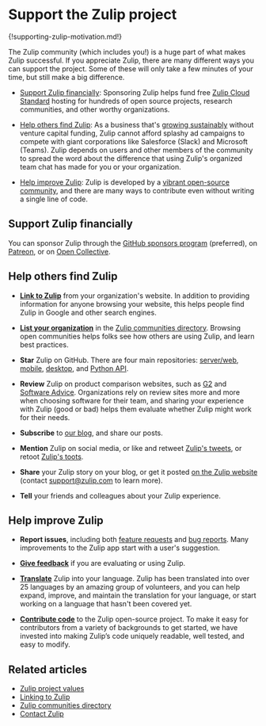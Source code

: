 # Support the Zulip project

{!supporting-zulip-motivation.md!}

The Zulip community (which includes you!) is a huge part of what makes Zulip
successful. If you appreciate Zulip, there are many different ways you can
support the project. Some of these will only take a few minutes of your
time, but still make a big difference.

* [Support Zulip financially](#support-zulip-financially): Sponsoring Zulip
  helps fund free [Zulip Cloud Standard](https://zulip.com/plans/) hosting for
  hundreds of open source projects, research communities, and other worthy
  organizations.

* [Help others find Zulip](#help-others-find-zulip): As a business that's
  [growing sustainably](https://zulip.com/values/) without venture capital
  funding, Zulip cannot afford splashy ad campaigns to compete with giant
  corporations like Salesforce (Slack) and Microsoft (Teams). Zulip depends
  on users and other members of the community to spread the word about the
  difference that using Zulip's organized team chat has made for you or your
  organization.

* [Help improve Zulip](#help-improve-zulip): Zulip is developed by a [vibrant
  open-source community](https://zulip.com/team/), and there are many ways to
  contribute even without writing a single line of code.

## Support Zulip financially

You can sponsor Zulip through the [GitHub sponsors
program](https://github.com/sponsors/zulip) (preferred), on
[Patreon](https://patreon.com/zulip), or on [Open
Collective](https://opencollective.com/zulip).

## Help others find Zulip

* [**Link to Zulip**](/help/linking-to-zulip-website) from your organization's
  website. In addition to providing information for anyone browsing your
  website, this helps people find Zulip in Google and other search engines.

* [**List your organization**](/help/communities-directory) in the [Zulip
  communities directory](https://zulip.com/communities/). Browsing open
  communities helps folks see how others are using Zulip, and learn best
  practices.

* **Star** Zulip on GitHub. There are four main repositories:
  [server/web](https://github.com/zulip/zulip),
  [mobile](https://github.com/zulip/zulip-mobile),
  [desktop](https://github.com/zulip/zulip-desktop), and
  [Python API](https://github.com/zulip/python-zulip-api).

* **Review** Zulip on product comparison websites, such as
  [G2](https://www.g2.com/products/zulip/reviews/start) and [Software
  Advice](https://reviews.softwareadvice.com/new/316022). Organizations rely on
  review sites more and more when choosing software for their team, and sharing
  your experience with Zulip (good or bad) helps them evaluate whether Zulip
  might work for their needs.

- **Subscribe** to [our blog](https://blog.zulip.org/), and share our posts.

* **Mention** Zulip on social media, or like and retweet [Zulip's
  tweets](https://twitter.com/zulip), or retoot [Zulip's
  toots](https://fosstodon.org/@zulip).

* **Share** your Zulip story on your blog, or get it posted [on the Zulip
  website](https://zulip.com/use-cases/#customer-stories) (contact
  [support@zulip.com](mailto:support@zulip.com) to learn more).

* **Tell** your friends and colleagues about your Zulip experience.

## Help improve Zulip

* **Report issues**, including both [feature
  requests](https://zulip.readthedocs.io/en/latest/contributing/suggesting-features.html)
  and [bug
  reports](https://zulip.readthedocs.io/en/latest/contributing/reporting-bugs.html).
  Many improvements to the Zulip app start with a user's suggestion.

* [**Give
  feedback**](https://zulip.readthedocs.io/en/latest/contributing/suggesting-features.html)
  if you are evaluating or using Zulip.

* [**Translate**](https://zulip.readthedocs.io/en/latest/translating/translating.html)
  Zulip into your language. Zulip has been translated into over 25 languages by
  an amazing group of volunteers, and you can help expand, improve, and
  maintain the translation for your language, or start working on a language
  that hasn't been covered yet.

* [**Contribute
  code**](https://zulip.readthedocs.io/en/latest/contributing/contributing.html)
  to the Zulip open-source project. To make it easy for contributors from a
  variety of backgrounds to get started, we have invested into making Zulip’s
  code uniquely readable, well tested, and easy to modify.

## Related articles

* [Zulip project values](https://zulip.com/values/)
* [Linking to Zulip](/help/linking-to-zulip-website)
* [Zulip communities directory](/help/communities-directory)
* [Contact Zulip](/help/contact-support)

